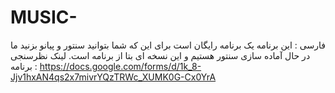 # MUSIC-
فارسی : این برنامه یک برنامه رایگان است برای این که شما بتوانید سنتور و پیانو بزنید ما در حال آماده سازی سنتور هستیم و این نسخه ای بتا از برنامه است.
لینک نظرسنجی برنامه : https://docs.google.com/forms/d/1k_8-Jjv1hxAN4qs2x7mivrYQzTRWc_XUMK0G-Cx0YrA
